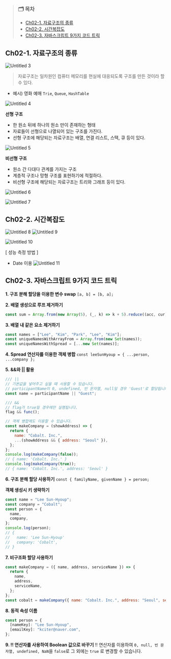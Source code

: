 > ### 🗂️ 목차
>
> - [Ch02-1. 자료구조의 종류](#ch02-1-자료구조의-종류)
> - [Ch02-2. 시간복잡도](#ch02-2-시간복잡도)
> - [Ch02-3. 자바스크립트 9가지 코드 트릭](#ch02-3-자바스크립트-9가지-코드-트릭)

## Ch02-1. 자료구조의 종류

![Untitled 3](https://github.com/pipisebastian/algorithm-study/assets/78250089/1e017836-6680-426c-9269-9d3f4dfd25ae)

> 자료구조는 일차원인 컴퓨터 메모리를 현실에 대응되도록 구조를 만든 것이라 할 수 있다.

- 예시) 영화 예매 `Trie`, `Queue`, `HashTable`

![Untitled 4](https://github.com/pipisebastian/algorithm-study/assets/78250089/35d10b83-a62c-4079-873a-b9b301cc22a4)

**선형 구조**

- 한 원소 뒤에 하나의 원소 만이 존재하는 형태
- 자료들이 선형으로 나열되어 있는 구조를 가진다.
- 선형 구조에 해당되는 자료구조는 배열, 연결 리스트, 스택, 큐 등이 있다.

![Untitled 5](https://github.com/pipisebastian/algorithm-study/assets/78250089/791de496-49bf-40b7-96a0-0dac10373c57)

**비선형 구조**

- 원소 간 다대다 관계를 가지는 구조
- 계층적 구조나 망형 구조를 표현하기에 적절하다.
- 비선형 구조에 해당되는 자료구조는 트리와 그래프 등이 있다.

![Untitled 6](https://github.com/pipisebastian/algorithm-study/assets/78250089/c12958a8-63c4-4751-acd2-c5e60362ae83)

![Untitled 7](https://github.com/pipisebastian/algorithm-study/assets/78250089/d40f5e53-4cd2-4427-bf44-0a2c647ce963)

## Ch02-2. 시간복잡도

![Untitled 8](https://github.com/pipisebastian/algorithm-study/assets/78250089/feaa4202-d2d6-4e8f-8f1d-f42c54614d5f)
![Untitled 9](https://github.com/pipisebastian/algorithm-study/assets/78250089/388c8422-008d-47a4-9f36-d5a60a0097be)

![Untitled 10](https://github.com/pipisebastian/algorithm-study/assets/78250089/5213cdcb-7c17-4759-9c68-c7df720cd177)

[ 성능 측정 방법 ]

- Date 이용
  ![Untitled 11](https://github.com/pipisebastian/algorithm-study/assets/78250089/27e7ddd8-0324-4652-8bd1-1f7d0ee713f0)

## Ch02-3. 자바스크립트 9가지 코드 트릭

**1. 구조 분해 할당을 이용한 변수 swap**
`[a, b] = [b, a];`

**2. 배열 생성으로 루프 제거하기**

```jsx
const sum = Array.from(new Array(5), (_, k) => k + 5).reduce((acc, cur) => acc + cur, 0);
```

**3. 배열 내 같은 요소 제거하기**

```jsx
const names = ["Lee", "Kim", "Park", "Lee", "Kim"];
const uniqueNamesWithArrayFrom = Array.from(new Set(names));
const uniqueNamesWithSpread = [...new Set(names)];
```

**4. Spread 연산자를 이용한 객체 병합**
`const leeSunHyoup = { ...person, ...company };`

**5. &&와 || 활용**

```js
/// ||
// 기본값을 넣어주고 싶을 때 사용할 수 있습니다.
// participantName이 0, undefined, 빈 문자열, null일 경우 'Guest'로 할당됩니다.
const name = participantName || "Guest";

/// &&
// flag가 true일 경우에만 실행됩니다.
flag && func();

// 객체 병합에도 이용할 수 있습니다.
const makeCompany = (showAddress) => {
  return {
    name: "Cobalt. Inc.",
    ...(showAddress && { address: "Seoul" }),
  };
};
console.log(makeCompany(false));
// { name: 'Cobalt. Inc.' }
console.log(makeCompany(true));
// { name: 'Cobalt. Inc.', address: 'Seoul' }
```

**6. 구조 분해 할당 사용하기**
`const { familyName, givenName } = person;`

**객체 생성시 키 생략하기**

```js
const name = "Lee Sun-Hyoup";
const company = "Cobalt";
const person = {
  name,
  company,
};
console.log(person);
// {
//   name: 'Lee Sun-Hyoup'
//   company: 'Cobalt',
// }
```

**7. 비구조화 할당 사용하기**

```jsx
const makeCompany = ({ name, address, serviceName }) => {
  return {
    name,
    address,
    serviceName,
  };
};
const cobalt = makeCompany({ name: "Cobalt. Inc.", address: "Seoul", serviceName: "Present" });
```

**8. 동적 속성 이름**

```jsx
const person = {
  [nameKey]: "Lee Sun-Hyoup",
  [emailKey]: "kciter@naver.com",
};
```

**9. !! 연산자를 사용하여 Boolean 값으로 바꾸기**
!! 연산자를 이용하여 `0, null, 빈 문자열, undefined, NaN`을 `false`로 그 외에는 `true`
로 변경할 수 있습니다.

